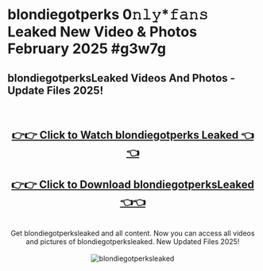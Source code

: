 # blondiegotperks 0𝚗𝚕𝚢*𝚏𝚊𝚗𝚜 Leaked New Video & Photos February 2025 #g3w7g

<h2>blondiegotperksLeaked Videos And Photos - Update Files 2025!</h2>
<br>
<div align="center">
<h2><a href="https://mediaupload.pro?title=blondiegotperks&ref=11F" rel="nofollow">👉👉 Click to Watch blondiegotperks Leaked 👈👈</a></h2>
<h2><a href="https://mediaupload.pro?title=blondiegotperks&ref=11F" rel="nofollow">👉👉 Click to Download blondiegotperksLeaked 👈👈</a></h2>
<br>
Get blondiegotperksleaked and all content. Now you can access all videos and pictures of blondiegotperksleaked. New Updated Files 2025!
<br>
<br>
<a href="https://mediaupload.pro?title=blondiegotperks&ref=11F" rel="nofollow" data-target="animated-image.originalLink"><img src="https://i.ibb.co/Gkj2r4b/banner.png" alt="blondiegotperksleaked" style="max-width: 100%; display: inline-block;" data-target="animated-image.originalImage"></a>
</div>
<br>


